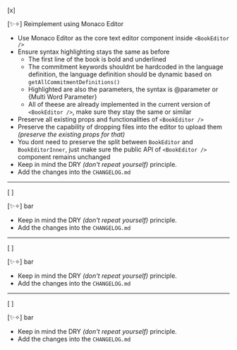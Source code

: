 [x]

[✨✧] Reimplement <BookEditor/> using Monaco Editor

-   Use Monaco Editor as the core text editor component inside `<BookEditor />`
-   Ensure syntax highlighting stays the same as before
    -   The first line of the book is bold and underlined
    -   The commitment keywords shouldnt be hardcoded in the language definition, the language definition should be dynamic based on `getAllCommitmentDefinitions()`
    -   Highlighted are also the parameters, the syntax is @parameter or {Multi Word Parameter}
    -   All of theese are already implemented in the current version of `<BookEditor />`, make sure they stay the same or similar
-   Preserve all existing props and functionalities of `<BookEditor />`
-   Preserve the capability of dropping files into the editor to upload them _(preserve the existing props for that)_
-   You dont need to preserve the split between `BookEditor` and `BookEditorInner`, just make sure the public API of `<BookEditor />` component remains unchanged
-   Keep in mind the DRY _(don't repeat yourself)_ principle.
-   Add the changes into the `CHANGELOG.md`

---

[ ]

[✨✧] bar

-   Keep in mind the DRY _(don't repeat yourself)_ principle.
-   Add the changes into the `CHANGELOG.md`

---

[ ]

[✨✧] bar

-   Keep in mind the DRY _(don't repeat yourself)_ principle.
-   Add the changes into the `CHANGELOG.md`

---

[ ]

[✨✧] bar

-   Keep in mind the DRY _(don't repeat yourself)_ principle.
-   Add the changes into the `CHANGELOG.md`
